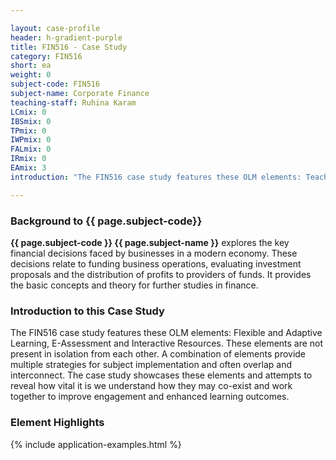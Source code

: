 ```yaml
---

layout: case-profile
header: h-gradient-purple
title: FIN516 - Case Study
category: FIN516
short: ea
weight: 0
subject-code: FIN516
subject-name: Corporate Finance
teaching-staff: Ruhina Karam
LCmix: 0
IBSmix: 0
TPmix: 0
IWPmix: 0
FALmix: 0
IRmix: 0
EAmix: 3
introduction: "The FIN516 case study features these OLM elements: Teacher Presence, E-Assessment, Interaction with the professions, and Flexible and adaptive learning. These elements are not present in isolation from each other. A combination of elements provide multiple strategies for subject implementation and often overlap and interconnect. The case study showcases these elements and attempts to reveal how vital it is we understand how they may co-exist and work together to improve engagement and enhanced learning outcomes."

---
```


### Background to {{ page.subject-code}}

**{{ page.subject-code }} {{ page.subject-name }}** explores the key financial decisions faced by businesses in a modern economy. These decisions relate to funding business operations, evaluating investment proposals and the distribution of profits to providers of funds. It provides the basic concepts and theory for further studies in finance.


### Introduction to this Case Study

The FIN516 case study features these OLM elements: Flexible and Adaptive Learning, E-Assessment and Interactive Resources. These elements are not present in isolation from each other. A combination of elements provide multiple strategies for subject implementation and often overlap and interconnect. The case study showcases these elements and attempts to reveal how vital it is we understand how they may co-exist and work together to improve engagement and enhanced learning outcomes.


### Element Highlights

<div class="u-release practice">
{% include application-examples.html %}
</div>
